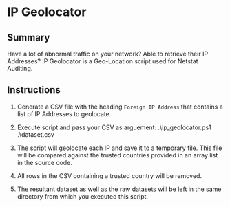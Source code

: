 ﻿# IP Geolocator

## Summary

Have a lot of abnormal traffic on your network? Able to retrieve their IP Addresses? IP Geolocator is a Geo-Location script used for Netstat Auditing.

## Instructions

1) Generate a CSV file with the heading `Foreign IP Address` that contains a list of IP Addresses to geolocate.

2) Execute script and pass your CSV as arguement: .\ip_geolocator.ps1 .\dataset.csv  
  
3) The script will geolocate each IP and save it to a temporary file. This file will be compared against the trusted countries provided in an array list in the source code.

4) All rows in the CSV containing a trusted country will be removed. 

5) The resultant dataset as well as the raw datasets will be left in the same directory from which you executed this script. 
